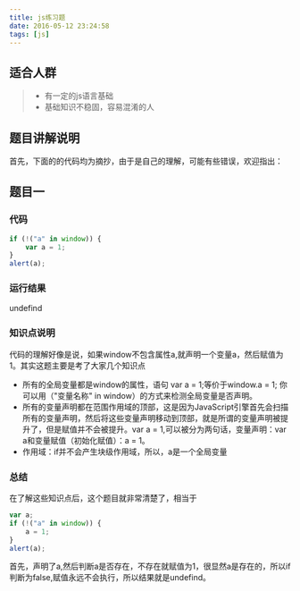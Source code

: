 ```yaml
---
title: js练习题
date: 2016-05-12 23:24:58
tags: [js]
---
```


## 适合人群
 > * 有一定的js语言基础
 > * 基础知识不稳固，容易混淆的人

## 题目讲解说明
首先，下面的的代码均为摘抄，由于是自己的理解，可能有些错误，欢迎指出：

## 题目一

### 代码 
```javascript
if (!("a" in window)) {
    var a = 1;
}
alert(a);
```
###  运行结果
undefind

### 知识点说明

代码的理解好像是说，如果window不包含属性a,就声明一个变量a，然后赋值为1。其实这题主要是考了大家几个知识点

 - 所有的全局变量都是window的属性，语句 var a = 1;等价于window.a = 1; 你可以用（"变量名称" in window）的方式来检测全局变量是否声明。
 - 所有的变量声明都在范围作用域的顶部，这是因为JavaScript引擎首先会扫描所有的变量声明，然后将这些变量声明移动到顶部，就是所谓的变量声明被提升了，但是赋值并不会被提升。var a = 1,可以被分为两句话，变量声明：var a和变量赋值（初始化赋值）：a = 1。
 - 作用域：if并不会产生块级作用域，所以，a是一个全局变量

### 总结

在了解这些知识点后，这个题目就非常清楚了，相当于
```javascript
var a;
if (!("a" in window)) {
    a = 1;
}
alert(a);
```
首先，声明了a,然后判断a是否存在，不存在就赋值为1，很显然a是存在的，所以if判断为false,赋值永远不会执行，所以结果就是undefind。